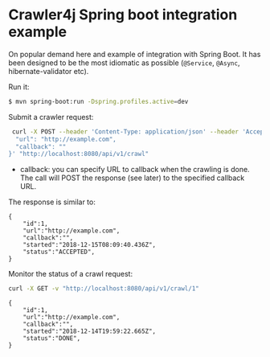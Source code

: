 # Crawler4j Spring boot integration example

On popular demand here and example of integration with Spring Boot. It has been designed to be the most idiomatic as possible
(`@Service`, `@Async`, hibernate-validator etc).

Run it:

```bash
$ mvn spring-boot:run -Dspring.profiles.active=dev
```

Submit a crawler request:

```bash
 curl -X POST --header 'Content-Type: application/json' --header 'Accept: application/json' -d '{
  "url": "http://example.com",
  "callback": ""
}' "http://localhost:8080/api/v1/crawl"
```

- callback: you can specify URL to callback when the crawling is done. The call will POST the response (see later) to the 
specified callback URL.

The response is similar to:

```json5
{
    "id":1,
    "url":"http://example.com",
    "callback":"",
    "started":"2018-12-15T08:09:40.436Z",
    "status":"ACCEPTED",
}
```

Monitor the status of a crawl request:

```bash
curl -X GET -v "http://localhost:8080/api/v1/crawl/1"
``` 

```json5
{
    "id":1,
    "url":"http://example.com",
    "callback":"",
    "started":"2018-12-14T19:59:22.665Z",
    "status":"DONE",
}
```
